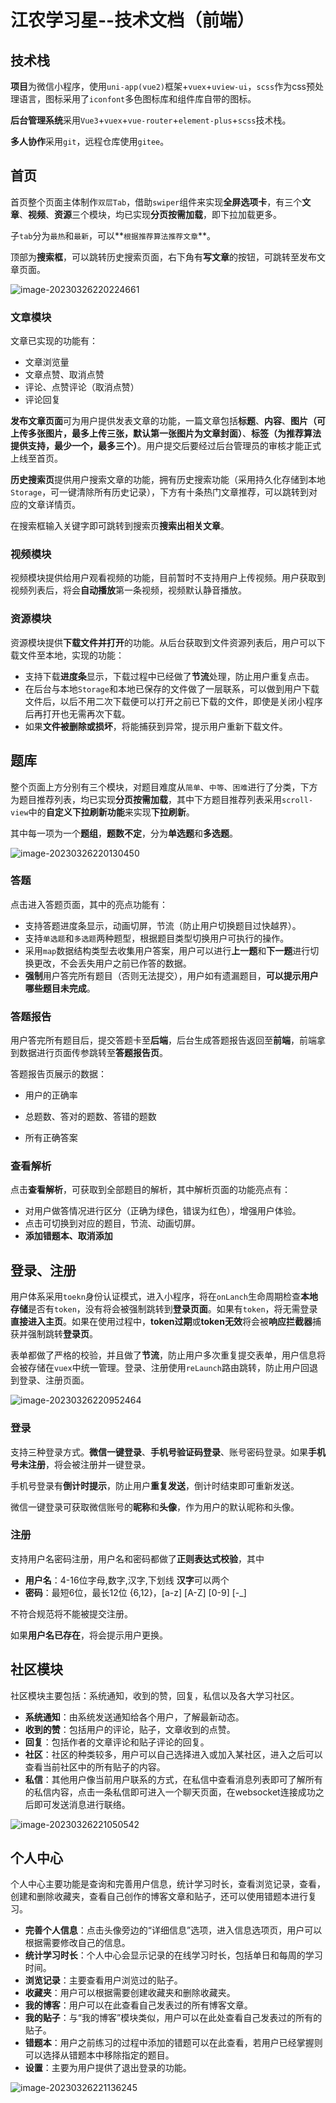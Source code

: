 # 江农学习星--技术文档（前端）

## 技术栈

**项目**为微信小程序，使用`uni-app(vue2)`框架+`vuex`+`uview-ui`，`scss`作为css预处理语言，图标采用了`iconfont`多色图标库和组件库自带的图标。

**后台管理系统**采用`Vue3`+`vuex`+`vue-router`+`element-plus`+`scss`技术栈。

**多人协作**采用`git`，远程仓库使用`gitee`。

## 首页

首页整个页面主体制作`双层Tab`，借助`swiper`组件来实现**全屏选项卡**，有三个**文章**、**视频**、**资源**三个模块，均已实现**分页按需加载**，即下拉加载更多。



子`tab`分为`最热`和`最新`，可以**`根据推荐算法推荐文章`**。



顶部为**搜索框**，可以跳转历史搜索页面，右下角有**写文章**的按钮，可跳转至发布文章页面。

![image-20230326220224661](https://s2.loli.net/2023/03/26/fLE3vwFePYuS2Rb.png)

### 文章模块

文章已实现的功能有：

- 文章浏览量
- 文章点赞、取消点赞
- 评论、点赞评论（取消点赞）
- 评论回复

**发布文章页面**可为用户提供发表文章的功能，一篇文章包括**标题**、**内容**、**图片（可上传多张图片，最多上传三张，默认第一张图片为文章封面）**、**标签（为推荐算法提供支持，最少一个，最多三个）**。用户提交后要经过后台管理员的审核才能正式上线至首页。



**历史搜索页**提供用户搜索文章的功能，拥有历史搜索功能（采用持久化存储到本地`Storage`，可一键清除所有历史记录），下方有十条热门文章推荐，可以跳转到对应的文章详情页。



在搜索框输入关键字即可跳转到搜索页**搜索出相关文章**。

### 视频模块

视频模块提供给用户观看视频的功能，目前暂时不支持用户上传视频。用户获取到视频列表后，将会**自动播放**第一条视频，视频默认静音播放。

### 资源模块

资源模块提供**下载文件并打开**的功能。从后台获取到文件资源列表后，用户可以下载文件至本地，实现的功能：

- 支持下载**进度条**显示，下载过程中已经做了**节流**处理，防止用户重复点击。
- 在后台与本地`Storage`和本地已保存的文件做了一层联系，可以做到用户下载文件后，以后不用二次下载便可以打开之前已下载的文件，即使是关闭小程序后再打开也无需再次下载。
- 如果**文件被删除或损坏**，将能捕获到异常，提示用户重新下载文件。

## 题库

整个页面上方分别有三个模块，对题目难度从`简单`、`中等`、`困难`进行了分类，下方为题目推荐列表，均已实现**分页按需加载**，其中下方题目推荐列表采用`scroll-view`中的**自定义下拉刷新功能**来实现**下拉刷新**。



其中每一项为一个**题组**，**题数不定**，分为**单选题**和**多选题**。

![image-20230326220130450](https://s2.loli.net/2023/03/26/nfKmDy7bX9v8Ll6.png)

### 答题

点击进入答题页面，其中的亮点功能有：

- 支持答题进度条显示，动画切屏，节流（防止用户切换题目过快越界）。
- 支持`单选题`和`多选题`两种题型，根据题目类型切换用户可执行的操作。
- 采用`map`数据结构类型去收集用户答案，用户可以进行**上一题**和**下一题**进行切换更改，不会丢失用户之前已作答的数据。
- **强制**用户答完所有题目（否则无法提交），用户如有遗漏题目，**可以提示用户哪些题目未完成**。

### 答题报告

用户答完所有题目后，提交答题卡至**后端**，后台生成答题报告返回至**前端**，前端拿到数据进行页面传参跳转至**答题报告页**。

答题报告页展示的数据：

- 用户的正确率

- 总题数、答对的题数、答错的题数

- 所有正确答案

  

### 查看解析

点击**查看解析**，可获取到全部题目的解析，其中解析页面的功能亮点有：

- 对用户做答情况进行区分（正确为绿色，错误为红色），增强用户体验。
- 点击可切换到对应的题目，节流、动画切屏。
- **添加错题本、取消添加**

## 登录、注册

用户体系采用`toekn`身份认证模式，进入小程序，将在`onLanch`生命周期检查**本地存储**是否有`token`，没有将会被强制跳转到**登录页面**。如果有`token`，将无需登录**直接进入主页**。如果在使用过程中，**token过期**或**token无效**将会被**响应拦截器**捕获并强制跳转**登录页**。



表单都做了严格的校验，并且做了**节流**，防止用户多次重复提交表单，用户信息将会被存储在`vuex`中统一管理。登录、注册使用`reLaunch`路由跳转，防止用户回退到登录、注册页面。

![image-20230326220952464](https://s2.loli.net/2023/03/26/Az5nGQC4HytYflg.png)

### 登录

支持三种登录方式。**微信一键登录**、**手机号验证码登录**、账号密码登录。如果**手机号未注册**，将会被注册并一键登录。



手机号登录有**倒计时提示**，防止用户**重复发送**，倒计时结束即可重新发送。

微信一键登录可获取微信账号的**昵称**和**头像**，作为用户的默认昵称和头像。



### 注册

支持用户名密码注册，用户名和密码都做了**正则表达式校验**，其中

- **用户名**：4-16位字母,数字,汉字,下划线 **汉字**可以两个
- **密码**：最短6位，最长12位 {6,12}，[a-z]  [A-Z] [0-9] [-_]

不符合规范将不能被提交注册。



如果**用户名已存在**，将会提示用户更换。



## 社区模块

社区模块主要包括：系统通知，收到的赞，回复，私信以及各大学习社区。

- **系统通知**：由系统发送通知给各个用户，了解最新动态。
- **收到的赞**：包括用户的评论，贴子，文章收到的点赞。
- **回复**：包括作者的文章评论和贴子评论的回复。
- **社区**：社区的种类较多，用户可以自己选择进入或加入某社区，进入之后可以查看当前社区中的所有贴子的内容。
- **私信**：其他用户像当前用户联系的方式，在私信中查看消息列表即可了解所有的私信内容，点击一条私信即可进入一个聊天页面，在websocket连接成功之后即可发送消息进行联络。

![image-20230326221050542](https://s2.loli.net/2023/03/26/WPI5BwGHELFtU3A.png)


## 个人中心

个人中心主要功能是查询和完善用户信息，统计学习时长，查看浏览记录，查看，创建和删除收藏夹，查看自己创作的博客文章和贴子，还可以使用错题本进行复习。

- **完善个人信息**：点击头像旁边的“详细信息”选项，进入信息选项页，用户可以根据需要修改自己的信息。
- **统计学习时长**：个人中心会显示记录的在线学习时长，包括单日和每周的学习时间。
- **浏览记录**：主要查看用户浏览过的贴子。
- **收藏夹**：用户可以根据需要创建收藏夹和删除收藏夹。
- **我的博客**：用户可以在此查看自己发表过的所有博客文章。
- **我的贴子**：与“我的博客”模块类似，用户可以在此处查看自己发表过的所有的贴子。
- **错题本**：用户之前练习的过程中添加的错题可以在此查看，若用户已经掌握则可以选择从错题本中移除指定的题目。
- **设置**：主要为用户提供了退出登录的功能。

![image-20230326221136245](https://s2.loli.net/2023/03/26/TZgp4QEkOjFhSJb.png)

